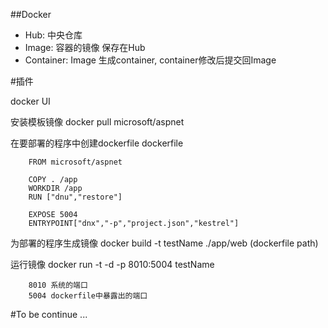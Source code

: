 ##Docker


+ Hub: 中央仓库 
+ Image: 容器的镜像 保存在Hub
+ Container: Image 生成container, container修改后提交回Image

#插件

docker UI



安装模板镜像
docker pull  microsoft/aspnet



在要部署的程序中创建dockerfile
dockerfile

		FROM microsoft/aspnet
		
		COPY . /app
		WORKDIR /app
		RUN ["dnu","restore"]
		
		EXPOSE 5004
		ENTRYPOINT["dnx","-p","project.json","kestrel"]



为部署的程序生成镜像
docker build -t testName ./app/web  (dockerfile path)


运行镜像
docker run -t -d -p 8010:5004 testName

		8010 系统的端口
		5004 dockerfile中暴露出的端口
		
		
		
		
		
		
		
		
		
#To be continue ...